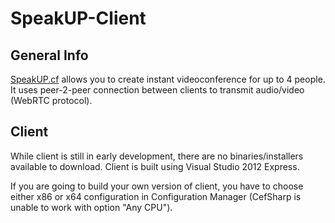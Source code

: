 # SpeakUP-Client
## General Info
[SpeakUP.cf](https://speakup.cf/) allows you to create instant videoconference for up to 4 people. It uses peer-2-peer connection between clients to transmit audio/video (WebRTC protocol).

## Client
While client is still in early development, there are no binaries/installers available to download. Client is built using Visual Studio 2012 Express.

If you are going to build your own version of client, you have to choose either x86 or x64 configuration in Configuration Manager (CefSharp is unable to work with option "Any CPU").